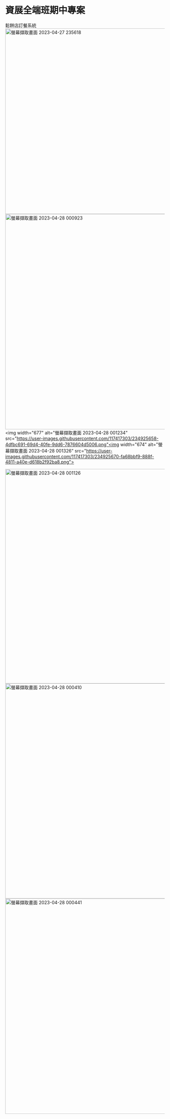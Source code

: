 # 資展全端班期中專案
鬆餅店訂餐系統
<img width="586" alt="螢幕擷取畫面 2023-04-27 235618" src="https://user-images.githubusercontent.com/117417303/234918970-01e687a5-5e84-41d1-9874-45d39730e1e7.png">
<img width="680" alt="螢幕擷取畫面 2023-04-28 000923" src="https://user-images.githubusercontent.com/117417303/234925641-89dd9b49-f9b3-4d23-b45d-f088849684dd.png">
<img width="677" alt="螢幕擷取畫面 2023-04-28 001234" src="https://user-images.githubusercontent.com/117417303/234925658-4dfbc691-69d4-40fe-9dd6-7876604d5006.png"<img width="674" alt="螢幕擷取畫面 2023-04-28 001326" src="https://user-images.githubusercontent.com/117417303/234925670-fa68bbf9-888f-4811-a40e-d618b2f92ba8.png">
>
<img width="677" alt="螢幕擷取畫面 2023-04-28 001126" src="https://user-images.githubusercontent.com/117417303/234925591-d1d78abf-7345-4779-9dfa-161c002cbc6b.png">
<img width="679" alt="螢幕擷取畫面 2023-04-28 000410" src="https://user-images.githubusercontent.com/117417303/234921069-33f30ee0-b1fd-47ec-b4d6-911f760d931f.png">
<img width="680" alt="螢幕擷取畫面 2023-04-28 000441" src="https://user-images.githubusercontent.com/117417303/234921082-706b5877-18f7-46c7-b53c-1fb5e16a8e33.png">
